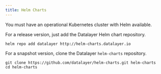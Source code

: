 ```yaml
---
title: Helm Charts
---
```


You must have an operational Kubernetes cluster with Helm available.

For a release version, just add the Datalayer Helm chart repository.

```shell
helm repo add datalayer http://helm-charts.datalayer.io
```

For a snapshot version, clone the Datalayer `helm-charts` repository.

```shell
git clone https://github.com/datalayer/helm-charts.git helm-charts
cd helm-charts
```
